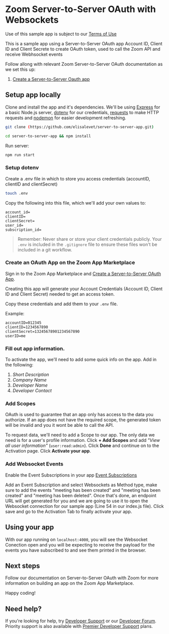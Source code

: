 # Zoom Server-to-Server OAuth with Websockets

Use of this sample app is subject to our [Terms of Use](https://zoom.us/docs/en-us/zoom_api_license_and_tou.html)

This is a sample app using a Server-to-Server OAuth app Account ID, Client ID and Client Secrete to create OAuth token, used to call the Zoom API and receive Webhsocket events

Follow allong with relevant Zoom Server-to-Server OAuth documentation as we set this up:

1. [Create a Server-to-Server Oauth app](https://marketplace.zoom.us/docs/guides/build/server-to-server-oauth-app)


## Setup app locally
Clone and install the app and it's dependencies. We'll be using [Express](https://www.npmjs.com/package/express) for a basic Node.js server, [dotenv](https://www.npmjs.com/package/dotenv) for our credentials, [requests](https://www.npmjs.com/package/requests) to make HTTP requests and [nodemon](https://www.npmjs.com/package/nodemon) for easier development refreshing. 

```bash
git clone (https://github.com/elisalevet/server-to-server-app.git)
```

```bash
cd server-to-server-app && npm install 
```

Run server:

```bash
npm run start
``` 

### Setup dotenv
Create a .env file in which to store you access credentials (accountID, clientID and clientSecret)

```bash
touch .env
```

Copy the following into this file, which we'll add your own values to:

```
account_id=
clientID=
clientSecret=
user_id=
subscription_id=

```

> Remember: Never share or store your client credentials publicly. Your `.env` is included in the `.gitignore` file to ensure these files won't be included in a git workflow.

### Create an OAuth App on the Zoom App Marketplace

Sign in to the Zoom App Marketplace and [Create a Server-to-Server OAuth App](https://marketplace.zoom.us/develop/create?source=devdocs). 

Creating this app will generate your Account Credentials (Account ID, Client ID and Client Secret) needed to get an access token.

Copy these credentials and add them to your `.env` file.

Example:

```
accountID=012345
clientID=1234567890
clientSecret=13245678901234567890
userID=me 
```

### Fill out app information.

To activate the app, we'll need to add some quick info on the app. Add in the following: 

1. *Short Description*
2. *Company Name*
3. *Developer Name*
4. *Developer Contact*

### Add Scopes 

OAuth is used to guarantee that an app only has access to the data you authorize. If an app does not have the required scope, the generated token will be invalid and you it wont be able to call the API. 

To request data, we'll need to add a Scope to our app. The only data we need is for a user's profile information. Click **+ Add Scopes** and add *"View all user information"* (`user:read:admin`). Click **Done** and continue on to the Activation page. Click **Activate your app**.

### Add Websocket Events

Enable the Event Subscriptions in your app [Event Subscriptions](https://marketplace.zoom.us/docs/guides/tools-resources/webhooks#event-subscriptions)

Add an Event Subscription and select Websockets as Method type, make sure to add the events "meeting has been created" and "meeting has been created" and "meeting has been deleted". Once that's done, an endpoint URL will get generated for you and we are going to use it to open the Websocket connection for our sample app (Line 54 in our index.js file). Click save and go to the Activation Tab to finally activate your app.

## Using your app
With our app running on `localhost:4000`, you will see the Websocket Conection open and you will be expecting to receive the payload for the events you have subscribed to and see them printed in the browser.


## Next steps
Follow our documentation on Server-to-Server OAuth with Zoom for more information on building an app on the Zoom App Marketplace.

Happy coding!

## Need help?
If you're looking for help, try [Developer Support](https://devsupport.zoom.us) or our [Developer Forum](https://devforum.zoom.us). Priority support is also available with [Premier Developer Support](https://zoom.us/docs/en-us/developer-support-plans.html) plans.
